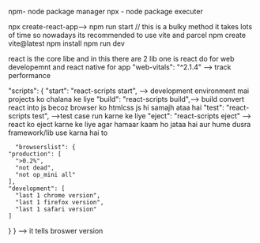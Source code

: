 npm- node package manager 
npx -  node package executer

npx create-react-app--> npm run start // this is a bulky method it takes lots of time 
so nowadays its recommended to use vite and parcel
npm create vite@latest
npm install 
npm run dev

react  is the core libe and in this there are 2 lib one is react do for web developemnt and react native for app 
"web-vitals": "^2.1.4" --> track performance 


"scripts": {
    "start": "react-scripts start", --> development environment mai projects ko chalana ke liye 
    "build": "react-scripts build",--> build convert react into js becoz browser ko htmlcss js hi samajh ataa hai 
    "test": "react-scripts test", -->test case run karne ke liye 
    "eject": "react-scripts eject" --> react ko eject karne ke liye agar hamaar kaam ho jataa hai aur hume dusra framework/lib use karna hai to 



      "browserslist": {
    "production": [
      ">0.2%",
      "not dead",
      "not op_mini all"
    ],
    "development": [
      "last 1 chrome version",
      "last 1 firefox version",
      "last 1 safari version"
    ]
  }
}
--> it tells broswer version